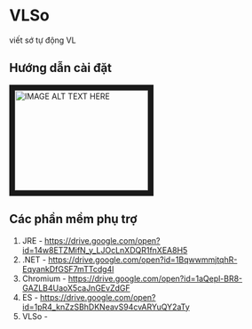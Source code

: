 # VLSo
viết sớ tự động VL

## Hướng dẫn cài đặt

<a href="http://www.youtube.com/watch?feature=player_embedded&v=m_-e8Duj3Bc
" target="_blank"><img src="http://img.youtube.com/vi/m_-e8Duj3Bc/0.jpg" 
alt="IMAGE ALT TEXT HERE" width="240" height="180" border="10" /></a>

## Các phần mềm phụ trợ
1. JRE - https://drive.google.com/open?id=14w8ETZMifN_y_LJOcLnXDQR1fnXEA8H5
2. .NET - https://drive.google.com/open?id=1BqwwmmjtqhR-EqyankDfGSF7mTTcdg4l
3. Chromium - https://drive.google.com/open?id=1aQepl-BR8-GAZLB4UaoX5caJnGEvZdGF
4. ES - https://drive.google.com/open?id=1pR4_knZzSBhDKNeavS94cvARYuQY2aTy
5. VLSo - 
